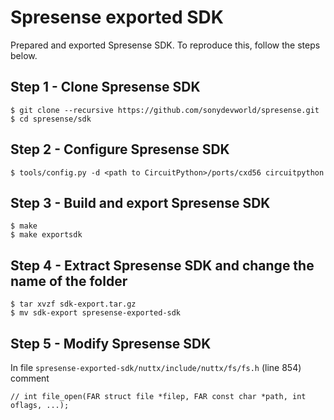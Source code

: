# Spresense exported SDK

Prepared and exported Spresense SDK. To reproduce this, follow the steps below.

## Step 1 - Clone Spresense SDK

    $ git clone --recursive https://github.com/sonydevworld/spresense.git
    $ cd spresense/sdk

## Step 2 - Configure Spresense SDK

    $ tools/config.py -d <path to CircuitPython>/ports/cxd56 circuitpython

## Step 3 - Build and export Spresense SDK

    $ make
    $ make exportsdk

## Step 4 - Extract Spresense SDK and change the name of the folder

    $ tar xvzf sdk-export.tar.gz
    $ mv sdk-export spresense-exported-sdk

## Step 5 - Modify Spresense SDK

In file `spresense-exported-sdk/nuttx/include/nuttx/fs/fs.h` (line 854) comment

    // int file_open(FAR struct file *filep, FAR const char *path, int oflags, ...);
